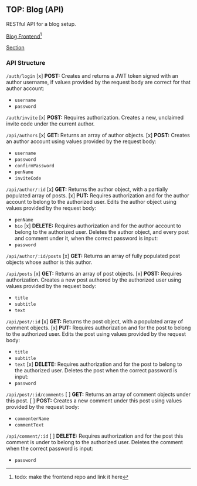 ## TOP: Blog (API)
RESTful API for a blog setup.

[Blog Frontend](#)[^1]

[Section](https://www.theodinproject.com/lessons/nodejs-blog-api)

### API Structure
`/auth/login`
[x] **POST:** Creates and returns a JWT token signed with an author username, if values provided by the request body are correct for that author account:
  - `username`
  - `password`

`/auth/invite`
[x] **POST:** Requires authorization. Creates a new, unclaimed invite code under the current author.

`/api/authors`
[x] **GET:** Returns an array of author objects.
[x] **POST:** Creates an author account using values provided by the request body:
  - `username`
  - `password`
  - `confirmPassword`
  - `penName`
  - `inviteCode`

`/api/author/:id`
[x] **GET:** Returns the author object, with a partially populated array of posts.
[x] **PUT:** Requires authorization and for the author account to belong to the authorized user. Edits the author object using values provided by the request body:
  - `penName`
  - `bio`
[x] **DELETE:** Requires authorization and for the author account to belong to the authorized user. Deletes the author object, and every post and comment under it, when the correct password is input:
  - `password`

`/api/author/:id/posts`
[x] **GET:** Returns an array of fully populated post objects whose author is this author.

`/api/posts`
[x] **GET:** Returns an array of post objects.
[x] **POST:** Requires authorization. Creates a new post authored by the authorized user using values provided by the request body:
  - `title`
  - `subtitle`
  - `text`

`/api/post/:id`
[x] **GET:** Returns the post object, with a populated array of comment objects.
[x] **PUT:** Requires authorization and for the post to belong to the authorized user. Edits the post using values provided by the request body:
  - `title`
  - `subtitle`
  - `text`
[x] **DELETE:** Requires authorization and for the post to belong to the authorized user. Deletes the post when the correct password is input:
  - `password`

`/api/post/:id/comments`
[ ] **GET:** Returns an array of comment objects under this post.
[ ] **POST:** Creates a new comment under this post using values provided by the request body:
  - `commenterName`
  - `commentText`

`/api/comment/:id`
[ ] **DELETE:** Requires authorization and for the post this comment is under to belong to the authorized user. Deletes the comment when the correct password is input:
  - `password`


[^1]: todo: make the frontend repo and link it here